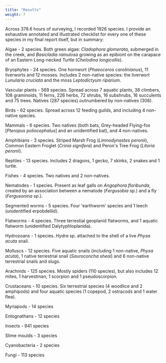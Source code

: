 ```yaml
---
title: "Results"
weight: 7
---
```


Across 378.6 hours of surveying, I recorded 1926 species. I provide an exhaustive annotated and illustrated checklist for every one of these species in my final report itself, but in summary:

Algae - 2 species. Both green algae: *Cladophora glomerata*, submerged in the creek, and *Basicladia ramulosa* growing as an epibiont on the carapace of an Eastern Long-necked Turtle (*Chelodina longicollis*).

Bryophytes - 24 species. One hornwort (*Phaeoceros carolinianus*), 11 liverworts and 12 mosses. Includes 2 non-native species: the liverwort *Lunularia cruciata* and the moss *Leptodictyum riparium*.

Vascular plants - 569 species. Spread across 7 aquatic plants, 38 climbers, 108 graminoids, 11 ferns, 226 herbs, 72 shrubs, 16 subshrubs, 16 succulents and 75 trees. Natives (287 species) outnumbered by non-natives (308).

Birds - 62 species. Spread across 12 feeding guilds, and including 4 non-native species. 

Mammals - 6 species. Two natives (both bats, Grey-headed Flying-fox [*Pteropus poliocephalus*] and an unidentified bat), and 4 non-natives.

Amphibians - 3 species. Striped Marsh Frog (*Limnodynastes peronii*), Common Eastern Froglet (*Crinia signifera*) and Peron's Tree Frog (*Litoria peronii*).   

Reptiles - 13 species. Includes 2 dragons, 1 gecko, 7 skinks, 2 snakes and 1 turtle. 

Fishes - 4 species. Two natives and 2 non-natives. 

Nematodes - 1 species. Present as leaf galls on *Angophora floribunda*, created by an association between a nematode (*Fergusobia* sp.) and a fly (*Fergusonina* sp.).

Segmented worms - 5 species. Four 'earthworm' species and 1 leech (unidentified erpobdellid). 

Flatworms - 4 species. Three terrestial geoplanid flatworms, and 1 aquatic flatworm  (unidentified Dalytyphloplanida). 

Hydrozoans - 1 species. *Hydra* sp. attached to the shell of a live *Physa acuta* snail. 

Molluscs - 12 species. Five aquatic snails (including 1 non-native, *Physa acuta*), 1 native terrestrial snail (*Sauroconcha sheai*) and 6 non-native terrestrial snails and slugs.

Arachnids - 125 species. Mostly spiders (110 species), but also includes 12 mites, 1 harvestman, 1 scorpion and 1 pseudoscorpion.

Crustaceans - 10 species. Six terrestrial species (4 woodlice and 2 amphipods) and four aquatic species (1 copepod, 2 ostracods and 1 water flea). 

Myriapods - 14 species

Entognathans - 12 species

Insects - 941 species

Slime moulds - 3 species

Cyanobacteria - 2 species

Fungi - 113 species